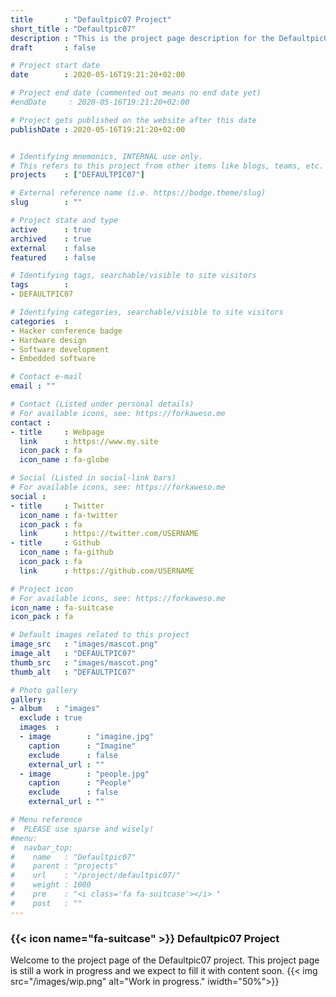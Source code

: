 ```yaml
---
title       : "Defaultpic07 Project"
short_title : "Defaultpic07"
description : "This is the project page description for the Defaultpic07 Project."
draft       : false

# Project start date
date        : 2020-05-16T19:21:20+02:00

# Project end date (commented out means no end date yet)
#endDate     : 2020-05-16T19:21:20+02:00

# Project gets published on the website after this date
publishDate : 2020-05-16T19:21:20+02:00


# Identifying mnemonics, INTERNAL use only.
# This refers to this project from other items like blogs, teams, etc.
projects    : ["DEFAULTPIC07"]

# External reference name (i.e. https://bodge.theme/slug)
slug        : ""

# Project state and type
active      : true
archived    : true
external    : false
featured    : false

# Identifying tags, searchable/visible to site visitors
tags        :
- DEFAULTPIC07

# Identifying categories, searchable/visible to site visitors
categories  :
- Hacker conference badge
- Hardware design
- Software development
- Embedded software

# Contact e-mail
email : ""

# Contact (Listed under personal details)
# For available icons, see: https://forkaweso.me
contact :
- title     : Webpage
  link      : https://www.my.site
  icon_pack : fa
  icon_name : fa-globe

# Social (Listed in social-link bars)
# For available icons, see: https://forkaweso.me
social :
- title     : Twitter
  icon_name : fa-twitter
  icon_pack : fa
  link      : https://twitter.com/USERNAME
- title     : Github
  icon_name : fa-github
  icon_pack : fa
  link      : https://github.com/USERNAME

# Project icon
# For available icons, see: https://forkaweso.me
icon_name : fa-suitcase
icon_pack : fa

# Default images related to this project
image_src   : "images/mascot.png"
image_alt   : "DEFAULTPIC07"
thumb_src   : "images/mascot.png"
thumb_alt   : "DEFAULTPIC07"

# Photo gallery
gallery:
- album   : "images"
  exclude : true
  images  :
  - image        : "imagine.jpg"
    caption      : "Imagine"
    exclude      : false
    external_url : ""
  - image        : "people.jpg"
    caption      : "People"
    exclude      : false
    external_url : ""

# Menu reference
#  PLEASE use sparse and wisely!
#menu:
#  navbar_top:
#    name   : "Defaultpic07"
#    parent : "projects"
#    url    : "/project/defaultpic07/"
#    weight : 1000
#    pre    : "<i class='fa fa-suitcase'></i> "
#    post   : ""
---
```


### {{< icon name="fa-suitcase" >}} Defaultpic07 Project

Welcome to the project page of the Defaultpic07 project. This project page is still a work in progress and we expect to fill it with content soon.
{{< img src="/images/wip.png" alt="Work in progress." iwidth="50%">}}
